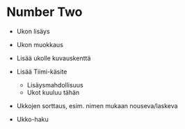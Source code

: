 Number Two
==========

- Ukon lisäys
- Ukon muokkaus
- Lisää ukolle kuvauskenttä

- Lisää Tiimi-käsite
  - Lisäysmahdollisuus
  - Ukot kuuluu tähän

- Ukkojen sorttaus, esim. nimen mukaan nouseva/laskeva

- Ukko-haku
